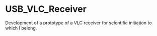 # USB_VLC_Receiver
Development of a prototype of a VLC receiver for scientific initiation to which I belong.
